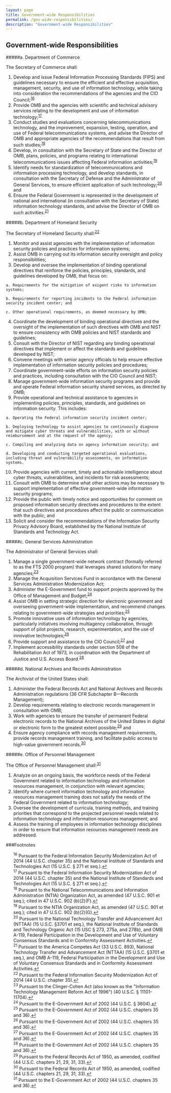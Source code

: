 ```yaml
---
layout: page
title: Government-wide Responsibilities
permalink: /gov-wide-responsibilities/
description: "Government-wide Responsibilities"
---
```


## **Government-wide Responsibilities**

#####a. Department of Commerce

The Secretary of Commerce shall: 

  1. Develop and issue Federal Information Processing Standards (FIPS) and guidelines necessary to ensure the efficient and effective acquisition, management, security, and use of information technology, while taking into consideration the recommendations of the agencies and the CIO Council;<sup id="fnr16"><a href="#fn16">16</a></sup>
  2. Provide OMB and the agencies with scientific and technical advisory services relating to the development and use of information technology;<sup id="fnr17"><a href="#fn17">17</a></sup>
  3. Conduct studies and evaluations concerning telecommunications technology, and the improvement, expansion, testing, operation, and use of Federal telecommunications systems, and advise the Director of OMB and appropriate agencies of the recommendations that result from such studies;<sup id="fnr18"><a href="#fn18">18</a></sup>
  4. Develop, in consultation with the Secretary of State and the Director of OMB, plans, policies, and programs relating to international telecommunications issues affecting Federal information activities;<sup id="fnr19"><a href="#fn19">19</a></sup>
  5. Identify needs for standardization of telecommunications and information processing technology, and develop standards, in consultation with the Secretary of Defense and the Administrator of General Services, to ensure efficient application of such technology;<sup id="fnr20"><a href="#fn20">20</a></sup> and
  6. Ensure the Federal Government is represented in the development of national and international (in consultation with the Secretary of State) information technology standards, and advise the Director of OMB on such activities.<sup id="fnr21"><a href="#fn21">21</a></sup>

#####b. Department of Homeland Security

The Secretary of Homeland Security shall:<sup id="fnr22"><a href="#fn22">22</a></sup>

  1. Monitor and assist agencies with the implementation of information security policies and practices for information systems;
  2. Assist OMB in carrying out its information security oversight and policy responsibilities;
  3. Develop and oversee the implementation of binding operational directives that reinforce the policies, principles, standards, and guidelines developed by OMB, that focus on:

    a. Requirements for the mitigation of exigent risks to information systems;
  
    b. Requirements for reporting incidents to the Federal information security incident center; and
  
    c. Other operational requirements, as deemed necessary by OMB;
  4. Coordinate the development of binding operational directives and the oversight of the implementation of such directives with OMB and NIST to ensure consistency with OMB policies and NIST standards and guidelines;
  5. Consult with the Director of NIST regarding any binding operational directives that implement or affect the standards and guidelines developed by NIST;
  6. Convene meetings with senior agency officials to help ensure effective implementation of information security policies and procedures;
  7. Coordinate government-wide efforts on information security policies and practices, including consultation with the CIO Council and NIST;
  8. Manage government-wide information security programs and provide and operate Federal information security shared services, as directed by OMB;
  9. Provide operational and technical assistance to agencies in implementing policies, principles, standards, and guidelines on information security. This includes:

    a. Operating the Federal information security incident center;
    
    b. Deploying technology to assist agencies to continuously diagnose and mitigate cyber threats and vulnerabilities, with or without reimbursement and at the request of the agency;
    
    c. Compiling and analyzing data on agency information security; and
    
    d. Developing and conducting targeted operational evaluations, including threat and vulnerability assessments, on information systems.
  10. Provide agencies with current, timely and actionable intelligence about cyber threats, vulnerabilities, and incidents for risk assessments;
  11. Consult with OMB to determine what other actions may be necessary to support implementation of effective government-wide information security programs;
  12. Provide the public with timely notice and opportunities for comment on proposed information security directives and procedures to the extent that such directives and procedures affect the public or communication with the public; and
  13. Solicit and consider the recommendations of the Information Security Privacy Advisory Board, established by the National Institute of Standards and Technology Act.

#####c. General Services Administration

The Administrator of General Services shall:

  1. Manage a single government-wide network contract (formally referred to as the FTS 2000 program) that leverages shared solutions for many agencies;<sup id="fnr23"><a href="#fn23">23</a></sup>
  2. Manage the Acquisition Services Fund in accordance with the General Services Administration Modernization Act;
  3. Administer the E-Government fund to support projects approved by the Office of Management and Budget;<sup id="fnr24"><a href="#fn24">24</a></sup>
  4. Assist OMB in setting strategic direction for electronic government and overseeing government-wide implementation, and recommend changes relating to government-wide strategies and priorities;<sup id="fnr25"><a href="#fn25">25</a></sup>
  5. Promote innovative uses of information technology by agencies, particularly initiatives involving multiagency collaboration, through support of pilot projects, research, experimentation, and the use of innovative technologies;<sup id="fnr26"><a href="#fn26">26</a></sup>
  6. Provide support and assistance to the CIO Council;<sup id="fnr27"><a href="#fn27">27</a></sup> and 
  7. Implement accessibility standards under section 508 of the Rehabilitation Act of 1973, in coordination with the Department of Justice and U.S. Access Board.<sup id="fnr28"><a href="#fn28">28</a></sup>

#####d. National Archives and Records Administration

The Archivist of the United States shall:

  1. Administer the Federal Records Act and National Archives and Records Administration regulations (36 CFR Subchapter B—Records Management);
  2. Develop requirements relating to electronic records management in consultation with OMB;
  3. Work with agencies to ensure the transfer of permanent Federal electronic records to the National Archives of the United States in digital or electronic form to the greatest extent possible;<sup id="fnr29"><a href="#fn29">29</a></sup> and 
  4. Ensure agency compliance with records management requirements, provide records management training, and facilitate public access to high-value government records.<sup id="fnr30"><a href="#fn30">30</a></sup>

#####e. Office of Personnel Management

The Office of Personnel Management shall:<sup id="fnr31"><a href="#fn31">31</a></sup>

  1. Analyze on an ongoing basis, the workforce needs of the Federal Government related to information technology and information resources management, in conjunction with relevant agencies;
  2. Identify where current information technology and information resources management training does not satisfy the needs of the Federal Government related to information technology;
  3. Oversee the development of curricula, training methods, and training priorities that correspond to the projected personnel needs related to information technology and information resources management; and
  4. Assess the training of employees in information technology disciplines in order to ensure that information resources management needs are addressed.

###Footnotes

<ul style="list-style-type:none">
<li id="fn16"><sup>16</sup> Pursuant to the Federal Information Security Modernization Act of 2014 (44 U.S.C. chapter 35) and the National Institute of Standards and Technologies Act (15 U.S.C. § 271 et seq.).<a href="#fnr16">&#8617;</a></li>

<li id="fn17"><sup>17</sup> Pursuant to the Federal Information Security Modernization Act of 2014 (44 U.S.C. chapter 35) and the National Institute of Standards and Technologies Act (15 U.S.C. § 271 et seq.).<a href="#fnr17">&#8617;</a></li>

<li id="fn18"><sup>18</sup> Pursuant to the National Telecommunications and Information Administration (NTIA) Organization Act, as amended (47 U.S.C. 901 et seq.); cited in 47 U.S.C. 902 (b)(2)(F).<a href="#fnr18">&#8617;</a></li>

<li id="fn19"><sup>19</sup> Pursuant to the NTIA Organization Act, as amended (47 U.S.C. 901 et seq.); cited in 47 U.S.C. 902 (b)(2)(G).<a href="#fnr19">&#8617;</a></li>

<li id="fn20"><sup>20</sup> Pursuant to the National Technology Transfer and Advancement Act (NTTAA) (15 U.S.C. §3701 et seq.), the National Institute of Standards and Technology Organic Act (15 USC § 273, 275a, and 278b), and OMB A-119, Federal Participation in the Development and Use of Voluntary Consensus Standards and in Conformity Assessment Activities.<a href="#fnr20">&#8617;</a></li>

<li id="fn21"><sup>21</sup> Pursuant to the America Competes Act (33 U.S.C. 893), National Technology Transfer and Advancement Act (NTTAA) (15 U.S.C. §3701 et seq.), and OMB A-119, Federal Participation in the Development and Use of Voluntary Consensus Standards and in Conformity Assessment Activities.<a href="#fnr21">&#8617;</a></li>

<li id="fn22"><sup>22</sup> Pursuant to the Federal Information Security Modernization Act of 2014 (44 U.S.C. chapter 35).<a href="#fnr22">&#8617;</a></li>

<li id="fn23"><sup>23</sup> Pursuant to the Clinger-Cohen Act (also known as the "Information Technology Management Reform Act of 1996") (40 U.S.C. § 11101-11704).<a href="#fnr23">&#8617;</a></li>

<li id="fn24"><sup>24</sup> Pursuant to the E-Government Act of 2002 (44 U.S.C. § 3604).<a href="#fnr24">&#8617;</a></li>

<li id="fn25"><sup>25</sup> Pursuant to the E-Government Act of 2002 (44 U.S.C. chapters 35 and 36).<a href="#fnr25">&#8617;</a></li>

<li id="fn26"><sup>26</sup> Pursuant to the E-Government Act of 2002 (44 U.S.C. chapters 35 and 36).<a href="#fnr26">&#8617;</a></li>

<li id="fn27"><sup>27</sup> Pursuant to the E-Government Act of 2002 (44 U.S.C. chapters 35 and 36).<a href="#fnr27">&#8617;</a></li>

<li id="fn28"><sup>28</sup> Pursuant to the E-Government Act of 2002 (44 U.S.C. chapters 35 and 36).<a href="#fnr28">&#8617;</a></li>

<li id="fn29"><sup>29</sup> Pursuant to the Federal Records Act of 1950, as amended, codified (44 U.S.C. chapters 21, 29, 31, 33).<a href="#fnr29">&#8617;</a></li>

<li id="fn30"><sup>30</sup> Pursuant to the Federal Records Act of 1950, as amended, codified (44 U.S.C. chapters 21, 29, 31, 33).<a href="#fnr30">&#8617;</a></li>

<li id="fn31"><sup>31</sup> Pursuant to the E-Government Act of 2002 (44 U.S.C. chapters 35 and 36).<a href="#fnr31">&#8617;</a></li>
